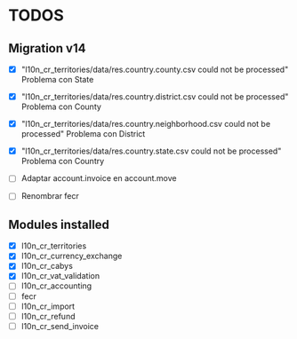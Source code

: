 # TODOS

## Migration v14

- [x] "l10n_cr_territories/data/res.country.county.csv could not be processed" Problema con State
- [x] "l10n_cr_territories/data/res.country.district.csv could not be processed" Problema con County
- [x] "l10n_cr_territories/data/res.country.neighborhood.csv could not be processed" Problema con District
- [x] "l10n_cr_territories/data/res.country.state.csv could not be processed" Problema con Country
- [ ] Adaptar account.invoice en account.move
- [ ] Renombrar fecr


## Modules installed

- [x] l10n_cr_territories
- [x] l10n_cr_currency_exchange
- [x] l10n_cr_cabys
- [x] l10n_cr_vat_validation
- [ ] l10n_cr_accounting
- [ ] fecr
- [ ] l10n_cr_import
- [ ] l10n_cr_refund
- [ ] l10n_cr_send_invoice
